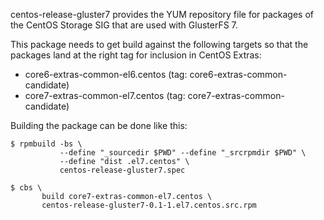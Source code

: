 centos-release-gluster7 provides the YUM repository file for packages of the
CentOS Storage SIG that are used with GlusterFS 7.

This package needs to get build against the following targets so that the
packages land at the right tag for inclusion in CentOS Extras:

 - core6-extras-common-el6.centos (tag: core6-extras-common-candidate)
 - core7-extras-common-el7.centos (tag: core7-extras-common-candidate)

Building the package can be done like this:


    $ rpmbuild -bs \
               --define "_sourcedir $PWD" --define "_srcrpmdir $PWD" \
               --define "dist .el7.centos" \
               centos-release-gluster7.spec

    $ cbs \
           build core7-extras-common-el7.centos \
           centos-release-gluster7-0.1-1.el7.centos.src.rpm

